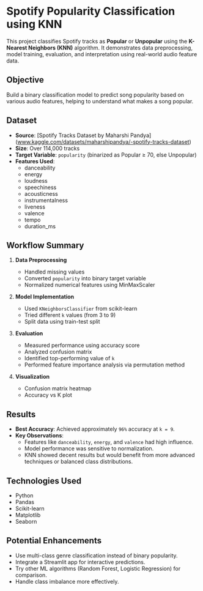 # Spotify Popularity Classification using KNN

This project classifies Spotify tracks as **Popular** or **Unpopular** using the **K-Nearest Neighbors (KNN)** algorithm. It demonstrates data preprocessing, model training, evaluation, and interpretation using real-world audio feature data.

## Objective

Build a binary classification model to predict song popularity based on various audio features, helping to understand what makes a song popular.

## Dataset

- **Source**: [Spotify Tracks Dataset by Maharshi Pandya]
(www.kaggle.com/datasets/maharshipandya/-spotify-tracks-dataset)
- **Size**: Over 114,000 tracks
- **Target Variable**: `popularity` (binarized as Popular ≥ 70, else Unpopular)
- **Features Used**: 
  - danceability
  - energy
  - loudness
  - speechiness
  - acousticness
  - instrumentalness
  - liveness
  - valence
  - tempo
  - duration_ms

## Workflow Summary

1. **Data Preprocessing**
   - Handled missing values
   - Converted `popularity` into binary target variable
   - Normalized numerical features using MinMaxScaler

2. **Model Implementation**
   - Used `KNeighborsClassifier` from scikit-learn
   - Tried different `k` values (from 3 to 9)
   - Split data using train-test split

3. **Evaluation**
   - Measured performance using accuracy score
   - Analyzed confusion matrix
   - Identified top-performing value of `k`
   - Performed feature importance analysis via permutation method

4. **Visualization**
   - Confusion matrix heatmap
   - Accuracy vs K plot

## Results

- **Best Accuracy**: Achieved approximately `96%` accuracy at `k = 9`.
- **Key Observations**:
  - Features like `danceability`, `energy`, and `valence` had high influence.
  - Model performance was sensitive to normalization.
  - KNN showed decent results but would benefit from more advanced techniques or balanced class distributions.

## Technologies Used

- Python
- Pandas
- Scikit-learn
- Matplotlib
- Seaborn

## Potential Enhancements

- Use multi-class genre classification instead of binary popularity.
- Integrate a Streamlit app for interactive predictions.
- Try other ML algorithms (Random Forest, Logistic Regression) for comparison.
- Handle class imbalance more effectively.
